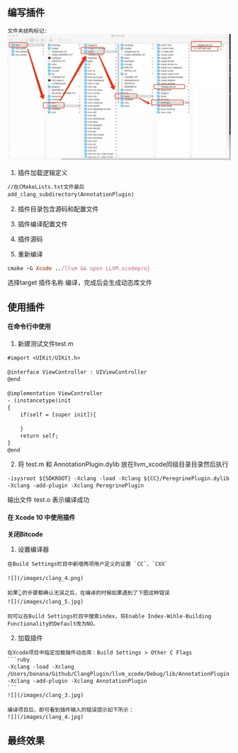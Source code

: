 
## 编写插件

`文件夹结构标记:`
![](/images/clang_1.jpg)

1. 插件加载逻辑定义
```txt
//在CMakeLists.txt文件最后
add_clang_subdirectory(AnnotationPlugin)
```
2. 插件目录包含源码和配置文件

3. 插件编译配置文件
4. 插件源码
5. 重新编译
  ```ruby
  cmake -G Xcode ../llvm && open LLVM.xcodeproj
  ```
  选择target 插件名称 编译，完成后会生成动态库文件

## 使用插件

#### 在命令行中使用

1. 新建测试文件test.m

```objc
#import <UIKit/UIKit.h>

@interface ViewController : UIViewController
@end

@implementation ViewController
- (instancetype)init
{
    if(self = [super init]){

    }
    return self;
}
@end

```
  2. 将 test.m 和 AnnotationPlugin.dylib 放在llvm_xcode同级目录目录然后执行
```objc
-isysroot ${SDKROOT} -Xclang -load -Xclang ${CC}/PeregrinePlugin.dylib -Xclang -add-plugin -Xclang PeregrinePlugin
```
  输出文件 test.o 表示编译成功

#### 在 Xcode 10 中使用插件

**关闭Bitcode**

  1. 设置编译器

    在Build Settings栏目中新增两项用户定义的设置 `CC`、`CXX`

    ![](/images/clang_4.png)

    如果👆的步骤都确认无误之后，在编译的时候如果遇到了下图这种错误
    ![](/images/clang_5.jpg)

    则可以在Build Settings栏目中搜索index，将Enable Index-Wihle-Building Functionality的Default改为NO。

  2. 加载插件

    在Xcode项目中指定加载插件动态库：Build Settings > Other C Flags
    ```ruby
    -Xclang -load -Xclang /Users/bonana/Github/ClangPlugin/llvm_xcode/Debug/lib/AnnotationPlugin.dylib -Xclang -add-plugin -Xclang AnnotationPlugin
    ```
    ![](/images/clang_3.jpg)

    编译项目后，即可看到插件输入的错误提示如下所示：
    ![](/images/clang_4.jpg)


## 最终效果
